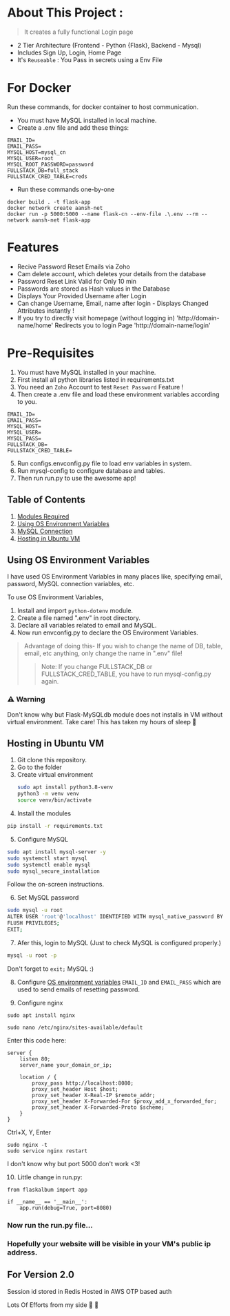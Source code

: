 # About This Project :
> It creates a fully functional Login page
- 2 Tier Architecture (Frontend - Python {Flask}, Backend - Mysql)
- Includes Sign Up, Login, Home Page
- It's `Reuseable` : You Pass in secrets using a Env File

# For Docker 
Run these commands, for docker container to host communication.
* You must have MySQL installed in local machine.
* Create a .env file and add these things:
```env
EMAIL_ID=
EMAIL_PASS=
MYSQL_HOST=mysql_cn
MYSQL_USER=root
MYSQL_ROOT_PASSWORD=password
FULLSTACK_DB=full_stack
FULLSTACK_CRED_TABLE=creds
```
* Run these commands one-by-one
```console
docker build . -t flask-app
docker network create aansh-net
docker run -p 5000:5000 --name flask-cn --env-file .\.env --rm --network aansh-net flask-app
```

# Features
- Recive Password Reset Emails via Zoho
- Cam delete account, which deletes your details from the database
- Password Reset Link Valid for Only 10 min 
- Passwords are stored as Hash values in the Database
- Displays Your Provided Username after Login
- Can change Username, Email, name after login - Displays Changed Attributes instantly !
- If you try to directly visit homepage (without logging in) 'http://domain-name/home' Redirects you to login Page 'http://domain-name/login'

# Pre-Requisites
1. You must have MySQL installed in your machine.
2. First install all python libraries listed in requirements.txt
3. You need an `Zoho` Account to test `Reset Password` Feature !
4. Then create a .env file and load these environment variables according to you.
```env
EMAIL_ID=
EMAIL_PASS=
MYSQL_HOST=
MYSQL_USER=
MYSQL_PASS=
FULLSTACK_DB=
FULLSTACK_CRED_TABLE=
```
5. Run configs.envconfig.py file to load env variables in system.
6. Run mysql-config to configure database and tables.
7. Then run run.py to use the awesome app!


## Table of Contents
1. [Modules Required](requirements.txt)
2. [Using OS Environment Variables](#using-os-environment-variables)
3. [MySQL Connection](mysql-config.py)
4. [Hosting in Ubuntu VM](#hosting-in-ubuntu-vm)


## Using OS Environment Variables

I have used OS Environment Variables in many places like, specifying email, password, MySQL connection variables, etc.

To use OS Environment Variables,
1. Install and import `python-dotenv` module.
2. Create a file named ".env" in root directory.
3. Declare all variables related to email and MySQL.
4. Now run envconfig.py to declare the OS Environment Variables.

> Advantage of doing this- If you wish to change the name of DB, table, email, etc anything, only change the name in ".env" file!
>> Note: If you change FULLSTACK_DB or FULLSTACK_CRED_TABLE, you have to run mysql-config.py again.

### ⚠️ **Warning**
Don't know why but Flask-MySQLdb module does not installs in VM without virtual environment. 
Take care! This has taken my hours of sleep 🥲


## Hosting in Ubuntu VM
1. Git clone this repository.
2. Go to the folder
3. Create virtual environment
   ```sh
   sudo apt install python3.8-venv
   python3 -m venv venv
   source venv/bin/activate
   ```
4. Install the modules
```sh
pip install -r requirements.txt
```
5. Configure MySQL
```sh
sudo apt install mysql-server -y
sudo systemctl start mysql
sudo systemctl enable mysql
sudo mysql_secure_installation
```
Follow the on-screen instructions.

6. Set MySQL password
```sh
sudo mysql -u root
ALTER USER 'root'@'localhost' IDENTIFIED WITH mysql_native_password BY 'your_new_password';
FLUSH PRIVILEGES;
EXIT;
```
7. Afer this, login to MySQL (Just to check MySQL is configured properly.)
```sh
mysql -u root -p
```
Don't forget to `exit;` MySQL :)

8. Configure [OS environment variables](#using-os-environment-variables) `EMAIL_ID` and `EMAIL_PASS` which are used to send emails of resetting password.

9. Configure nginx
```
sudo apt install nginx
```
```
sudo nano /etc/nginx/sites-available/default
```
Enter this code here:
```
server {
    listen 80;
    server_name your_domain_or_ip;

    location / {
        proxy_pass http://localhost:8080;
        proxy_set_header Host $host;
        proxy_set_header X-Real-IP $remote_addr;
        proxy_set_header X-Forwarded-For $proxy_add_x_forwarded_for;
        proxy_set_header X-Forwarded-Proto $scheme;
    }
}
```
Ctrl+X, Y, Enter
```
sudo nginx -t
sudo service nginx restart
```
I don't know why but port 5000 don't work <3!

10. Little change in run.py:
```
from flaskalbum import app

if __name__ == '__main__':
    app.run(debug=True, port=8080)
```

### Now run the run.py file...
### Hopefully your website will be visible in your VM's public ip address.

## For Version 2.0
Session id stored in Redis
Hosted in AWS
OTP based auth 


Lots Of Efforts from my side 💖 🥵
